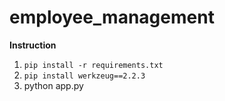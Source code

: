 # employee_management

**Instruction**
1. ``pip install -r requirements.txt``
2. ``pip install werkzeug==2.2.3``
3. python app.py
